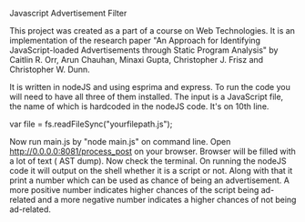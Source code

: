 Javascript Advertisement Filter

This project was created as a part of a course on Web Technologies. It is an implementation of the research paper "An Approach for Identifying JavaScript-loaded Advertisements through Static Program Analysis" by Caitlin R. Orr, Arun Chauhan, Minaxi Gupta, Christopher J. Frisz and Christopher W. Dunn.

It is written in nodeJS and using esprima and express. To run the code you will need to have all three of them installed. The input is a JavaScript file, the name of which is hardcoded in the nodeJS code. It's on 10th line.

var file = fs.readFileSync("yourfilepath.js");

Now run main.js by "node main.js" on command line. Open http://0.0.0.0:8081/process_post on your browser. Browser will be filled with a lot of text ( AST dump). Now check the terminal. On running the nodeJS code it will output on the shell whether it is a script or not. Along with that it print a number which can be used as chance of being an advertisement. A more positive number indicates higher chances of the script being ad-related and a more negative number indicates a higher chances of not being ad-related.
